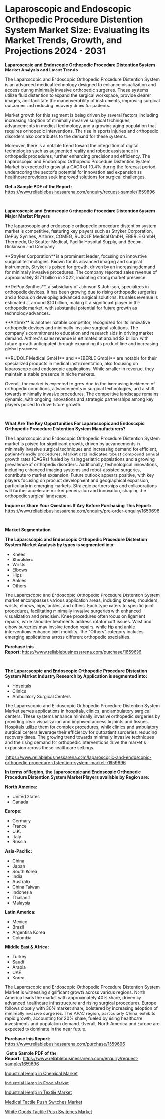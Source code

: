 <p><h1>Laparoscopic and Endoscopic Orthopedic Procedure Distention System Market Size: Evaluating its Market Trends, Growth, and Projections 2024 - 2031</h1></p><p><strong>Laparoscopic and Endoscopic Orthopedic Procedure Distention System Market Analysis and Latest Trends</strong></p>
<p><p>The Laparoscopic and Endoscopic Orthopedic Procedure Distention System is an advanced medical technology designed to enhance visualization and access during minimally invasive orthopedic surgeries. These systems utilize fluid distention to expand the surgical workspace, provide clearer images, and facilitate the maneuverability of instruments, improving surgical outcomes and reducing recovery times for patients. </p><p>Market growth for this segment is being driven by several factors, including increasing adoption of minimally invasive surgical techniques, advancements in medical technology, and a growing aging population that requires orthopedic interventions. The rise in sports injuries and orthopedic disorders also contributes to the demand for these systems. </p><p>Moreover, there is a notable trend toward the integration of digital technologies such as augmented reality and robotic assistance in orthopedic procedures, further enhancing precision and efficiency. The Laparoscopic and Endoscopic Orthopedic Procedure Distention System Market is expected to grow at a CAGR of 10.4% during the forecast period, underscoring the sector's potential for innovation and expansion as healthcare providers seek improved solutions for surgical challenges.</p></p>
<p><strong>Get a Sample PDF of the Report:&nbsp;</strong> <a href="https://www.reliablebusinessarena.com/enquiry/request-sample/1659696?utm_campaign=1552&utm_medium=2&utm_source=Github&utm_content=ia&utm_term=12102024&utm_id=laparoscopic-and-endoscopic-orthopedic-procedure-distention-system">https://www.reliablebusinessarena.com/enquiry/request-sample/1659696</a></p>
<p>&nbsp;</p>
<p><strong>Laparoscopic and Endoscopic Orthopedic Procedure Distention System Major Market Players</strong></p>
<p><p>The laparoscopic and endoscopic orthopedic procedure distention system market is competitive, featuring key players such as Stryker Corporation, DePuy Synthes, Arthrex, COMEG, RUDOLF Medical GmbH, EBERLE GmbH, Thermedx, De Soutter Medical, Pacific Hospital Supply, and Becton, Dickinson and Company.</p><p>**Stryker Corporation** is a prominent leader, focusing on innovative surgical technologies. Known for its advanced imaging and surgical instruments, Stryker is poised for growth, driven by an increasing demand for minimally invasive procedures. The company reported sales revenue of approximately $17.1 billion in 2022, indicating strong market presence.</p><p>**DePuy Synthes**, a subsidiary of Johnson & Johnson, specializes in orthopedic devices. It has been growing due to rising orthopedic surgeries and a focus on developing advanced surgical solutions. Its sales revenue is estimated at around $10 billion, making it a significant player in the orthopedic market, with substantial potential for future growth as technology advances.</p><p>**Arthrex** is another notable competitor, recognized for its innovative orthopedic devices and minimally invasive surgical solutions. The company's commitment to education and research aids in driving market demand. Arthrex's sales revenue is estimated at around $2 billion, with future growth anticipated through expanding its product line and increasing global presence.</p><p>**RUDOLF Medical GmbH** and **EBERLE GmbH** are notable for their specialized products in medical instrumentation, also focusing on laparoscopic and endoscopic applications. While smaller in revenue, they maintain a stable presence in niche markets.</p><p>Overall, the market is expected to grow due to the increasing incidence of orthopedic conditions, advancements in surgical technologies, and a shift towards minimally invasive procedures. The competitive landscape remains dynamic, with ongoing innovations and strategic partnerships among key players poised to drive future growth.</p></p>
<p>&nbsp;</p>
<p><strong>What Are The Key Opportunities For Laparoscopic and Endoscopic Orthopedic Procedure Distention System Manufacturers?</strong></p>
<p><p>The Laparoscopic and Endoscopic Orthopedic Procedure Distention System market is poised for significant growth, driven by advancements in minimally invasive surgical techniques and increasing demand for efficient, patient-friendly procedures. Market data indicates robust compound annual growth rates (CAGRs) fueled by rising geriatric populations and a growing prevalence of orthopedic disorders. Additionally, technological innovations, including enhanced imaging systems and robot-assisted surgeries, contribute to market expansion. Future outlook appears positive, with key players focusing on product development and geographical expansion, particularly in emerging markets. Strategic partnerships and collaborations will further accelerate market penetration and innovation, shaping the orthopedic surgical landscape.</p></p>
<p><strong>Inquire or Share Your Questions If Any Before Purchasing This Report:</strong> <a href="https://www.reliablebusinessarena.com/enquiry/pre-order-enquiry/1659696?utm_campaign=1552&utm_medium=2&utm_source=Github&utm_content=ia&utm_term=12102024&utm_id=laparoscopic-and-endoscopic-orthopedic-procedure-distention-system">https://www.reliablebusinessarena.com/enquiry/pre-order-enquiry/1659696</a></p>
<p>&nbsp;</p>
<p><strong>Market Segmentation</strong></p>
<p><strong>The Laparoscopic and Endoscopic Orthopedic Procedure Distention System Market Analysis by types is segmented into:</strong></p>
<p><ul><li>Knees</li><li>Shoulders</li><li>Wrists</li><li>Elbows</li><li>Hips</li><li>Ankles</li><li>Others</li></ul></p>
<p><p>The Laparoscopic and Endoscopic Orthopedic Procedure Distention System market encompasses various application areas, including knees, shoulders, wrists, elbows, hips, ankles, and others. Each type caters to specific joint procedures, facilitating minimally invasive surgeries with enhanced visualization and precision. Knee procedures often focus on ligament repairs, while shoulder treatments address rotator cuff issues. Wrist and elbow surgeries may involve tendon repairs, while hip and ankle interventions enhance joint mobility. The "Others" category includes emerging applications across different orthopedic specialties.</p></p>
<p><strong>Purchase this Report:&nbsp;</strong><a href="https://www.reliablebusinessarena.com/purchase/1659696?utm_campaign=1552&utm_medium=2&utm_source=Github&utm_content=ia&utm_term=12102024&utm_id=laparoscopic-and-endoscopic-orthopedic-procedure-distention-system">https://www.reliablebusinessarena.com/purchase/1659696</a></p>
<p>&nbsp;</p>
<p><strong>The Laparoscopic and Endoscopic Orthopedic Procedure Distention System Market Industry Research by Application is segmented into:</strong></p>
<p><ul><li>Hospitals</li><li>Clinics</li><li>Ambulatory Surgical Centers</li></ul></p>
<p><p>The Laparoscopic and Endoscopic Orthopedic Procedure Distention System Market serves applications in hospitals, clinics, and ambulatory surgical centers. These systems enhance minimally invasive orthopedic surgeries by providing clear visualization and improved access to joints and tissues. Hospitals utilize them for complex procedures, while clinics and ambulatory surgical centers leverage their efficiency for outpatient surgeries, reducing recovery times. The growing trend towards minimally invasive techniques and the rising demand for orthopedic interventions drive the market's expansion across these healthcare settings.</p></p>
<p><a href="https://www.reliablebusinessarena.com/laparoscopic-and-endoscopic-orthopedic-procedure-distention-system-market-r1659696?utm_campaign=1552&utm_medium=2&utm_source=Github&utm_content=ia&utm_term=12102024&utm_id=laparoscopic-and-endoscopic-orthopedic-procedure-distention-system">&nbsp;https://www.reliablebusinessarena.com/laparoscopic-and-endoscopic-orthopedic-procedure-distention-system-market-r1659696</a></p>
<p><strong>In terms of Region, the Laparoscopic and Endoscopic Orthopedic Procedure Distention System Market Players available by Region are:</strong></p>
<p>
    <p> <strong> North America: </strong>
        <ul>
            <li>United States</li>
            <li>Canada</li>
        </ul>
        </p> 
    <p> <strong> Europe: </strong>
        <ul>
            <li>Germany</li>
            <li>France</li>
            <li>U.K.</li>
            <li>Italy</li>
            <li>Russia</li>
        </ul>
        </p> 
    <p> <strong> Asia-Pacific: </strong>
        <ul>
            <li>China</li>
            <li>Japan</li>
            <li>South Korea</li>
            <li>India</li>
            <li>Australia</li>
            <li>China Taiwan</li>
            <li>Indonesia</li>
            <li>Thailand</li>
            <li>Malaysia</li>
        </ul>
        </p> 
    <p> <strong> Latin America: </strong>
        <ul>
            <li>Mexico</li>
            <li>Brazil</li>
            <li>Argentina Korea</li>
            <li>Colombia</li>
        </ul>
        </p> 
    <p> <strong> Middle East & Africa: </strong>
        <ul>
            <li>Turkey</li>
            <li>Saudi</li>
            <li>Arabia</li>
            <li>UAE</li>
            <li>Korea</li>
        </ul>
    </p>
    </p>
<p><p>The Laparoscopic and Endoscopic Orthopedic Procedure Distention System Market is witnessing significant growth across various regions. North America leads the market with approximately 40% share, driven by advanced healthcare infrastructure and rising surgical procedures. Europe follows closely with 30% market share, bolstered by increasing adoption of minimally invasive surgeries. The APAC region, particularly China, exhibits rapid growth, accounting for 20% share, fueled by rising healthcare investments and population demand. Overall, North America and Europe are expected to dominate in the near future.</p></p>
<p><strong>Purchase this Report: </strong><a href="https://www.reliablebusinessarena.com/purchase/1659696?utm_campaign=1552&utm_medium=2&utm_source=Github&utm_content=ia&utm_term=12102024&utm_id=laparoscopic-and-endoscopic-orthopedic-procedure-distention-system">https://www.reliablebusinessarena.com/purchase/1659696</a></p>
<p>&nbsp;<strong>Get a Sample PDF of the Report:&nbsp;&nbsp;</strong><a href="https://www.reliablebusinessarena.com/enquiry/request-sample/1659696?utm_campaign=1552&utm_medium=2&utm_source=Github&utm_content=ia&utm_term=12102024&utm_id=laparoscopic-and-endoscopic-orthopedic-procedure-distention-system">https://www.reliablebusinessarena.com/enquiry/request-sample/1659696</a></p>
<p><strong></strong></p>
<p><p><a href="https://www.linkedin.com/pulse/market-forecast-global-industrial-hemp-chemical-trends-impact-9njic?utm_campaign=1552&utm_medium=2&utm_source=Github&utm_content=ia&utm_term=12102024&utm_id=laparoscopic-and-endoscopic-orthopedic-procedure-distention-system">Industrial Hemp in Chemical Market</a></p><p><a href="https://www.linkedin.com/pulse/unveiling-market-trends-global-industrial-hemp-food-growth-foa1e?utm_campaign=1552&utm_medium=2&utm_source=Github&utm_content=ia&utm_term=12102024&utm_id=laparoscopic-and-endoscopic-orthopedic-procedure-distention-system">Industrial Hemp in Food Market</a></p><p><a href="https://www.linkedin.com/pulse/industrial-hemp-textile-market-consolidation-impact-structure-ftfoc?utm_campaign=1552&utm_medium=2&utm_source=Github&utm_content=ia&utm_term=12102024&utm_id=laparoscopic-and-endoscopic-orthopedic-procedure-distention-system">Industrial Hemp in Textile Market</a></p><p><a href="https://github.com/WillieWoodard/Market-Research-Report-List-6/blob/main/medical-tactile-push-switches-market.md?utm_campaign=1552&utm_medium=2&utm_source=Github&utm_content=ia&utm_term=12102024&utm_id=laparoscopic-and-endoscopic-orthopedic-procedure-distention-system">Medical Tactile Push Switches Market</a></p><p><a href="https://github.com/haleywoczx/Market-Research-Report-List-1/blob/main/white-goods-tactile-push-switches-market.md?utm_campaign=1552&utm_medium=2&utm_source=Github&utm_content=ia&utm_term=12102024&utm_id=laparoscopic-and-endoscopic-orthopedic-procedure-distention-system">White Goods Tactile Push Switches Market</a></p></p>